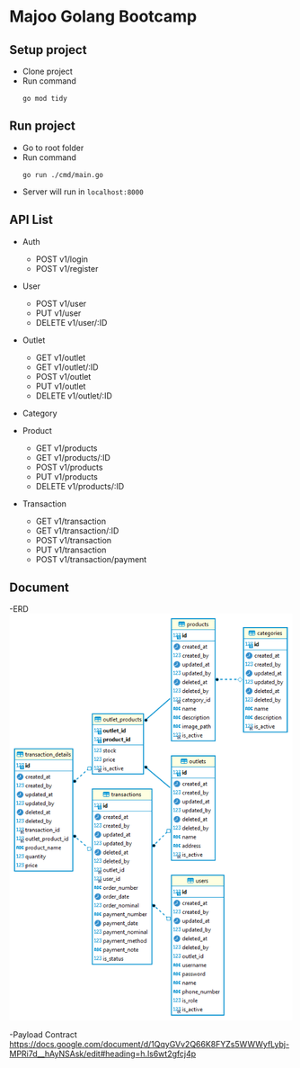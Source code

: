 # Majoo Golang Bootcamp

## Setup project
 - Clone project
 - Run command
    ```
    go mod tidy
    ```

## Run project

 - Go to root folder
 - Run command
    ```
    go run ./cmd/main.go
    ```
- Server will run in `localhost:8000`

## API List
- Auth
   - POST v1/login
   - POST v1/register
   
 - User
    - POST v1/user
    - PUT v1/user
    - DELETE v1/user/:ID
 - Outlet
    - GET v1/outlet
    - GET v1/outlet/:ID
    - POST v1/outlet
    - PUT v1/outlet
    - DELETE v1/outlet/:ID
 - Category
 - Product
    - GET v1/products
    - GET v1/products/:ID
    - POST v1/products
    - PUT v1/products
    - DELETE v1/products/:ID
 - Transaction
    - GET v1/transaction
    - GET v1/transaction/:ID
    - POST v1/transaction
    - PUT v1/transaction
    - POST v1/transaction/payment
    
## Document
-ERD
![image info](https://github.com/upgradeskill/fp2022-majoo-djaya-bersama/blob/main/mini-pos.png)

-Payload Contract
https://docs.google.com/document/d/1QqyGVv2Q66K8FYZs5WWWyfLybj-MPRi7d__hAyNSAsk/edit#heading=h.ls6wt2gfcj4p
